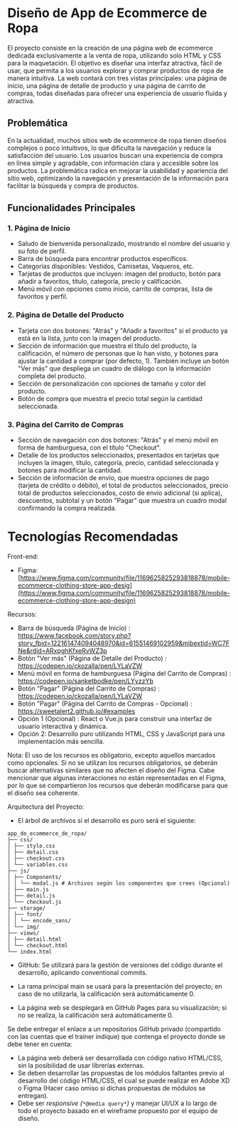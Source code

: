 # **Diseño de App de Ecommerce de Ropa**

El proyecto consiste en la creación de una página web de ecommerce dedicada exclusivamente a la venta de ropa, utilizando solo HTML y CSS para la maquetación. El objetivo es diseñar una interfaz atractiva, fácil de usar, que permita a los usuarios explorar y comprar productos de ropa de manera intuitiva. La web contará con tres vistas principales: una página de inicio, una página de detalle de producto y una página de carrito de compras, todas diseñadas para ofrecer una experiencia de usuario fluida y atractiva.
            


## **Problemática**

En la actualidad, muchos sitios web de ecommerce de ropa tienen diseños complejos o poco intuitivos, lo que dificulta la navegación y reduce la satisfacción del usuario. Los usuarios buscan una experiencia de compra en línea simple y agradable, con información clara y accesible sobre los productos. La problemática radica en mejorar la usabilidad y apariencia del sitio web, optimizando la navegación y presentación de la información para facilitar la búsqueda y compra de productos.



## Funcionalidades Principales

### 1. Página de Inicio

- Saludo de bienvenida personalizado, mostrando el nombre del usuario y su foto de perfil.
- Barra de búsqueda para encontrar productos específicos.
- Categorías disponibles: Vestidos, Camisetas, Vaqueros, etc.
- Tarjetas de productos que incluyen: imagen del producto, botón para añadir a favoritos, título, categoría, precio y calificación.
- Menú móvil con opciones como inicio, carrito de compras, lista de favoritos y perfil.

### 2. Página de Detalle del Producto

- Tarjeta con dos botones: "Atrás" y "Añadir a favoritos" si el producto ya está en la lista, junto con la imagen del producto.
- Sección de información que muestra el título del producto, la calificación, el número de personas que lo han visto, y botones para ajustar la cantidad a comprar (por defecto, 1). También incluye un botón "Ver más" que despliega un cuadro de diálogo con la información completa del producto.
- Sección de personalización con opciones de tamaño y color del producto.
- Botón de compra que muestra el precio total según la cantidad seleccionada.

### 3. Página del Carrito de Compras

- Sección de navegación con dos botones: "Atrás" y el menú móvil en forma de hamburguesa, con el título "Checkout".
- Detalle de los productos seleccionados, presentados en tarjetas que incluyen la imagen, título, categoría, precio, cantidad seleccionada y botones para modificar la cantidad.
- Sección de información de envío, que muestra opciones de pago (tarjeta de crédito o débito), el total de productos seleccionados, precio total de productos seleccionados, costo de envío adicional (si aplica), descuentos, subtotal y un botón "Pagar" que muestra un cuadro modal confirmando la compra realizada.

# Tecnologías Recomendadas

Front-end: 

- Figma: [https://www.figma.com/community/file/1169625825293818878/mobile-ecommerce-clothing-store-app-desig](https://www.figma.com/community/file/1169625825293818878/mobile-ecommerce-clothing-store-app-design)

Recursos:

- Barra de búsqueda (Página de Inicio) : https://www.facebook.com/story.php?story_fbid=122161474094048970&id=61551469102959&mibextid=WC7FNe&rdid=ARxpghKfxeRvWZ3p
- Botón "Ver más" (Página de Detalle del Producto) : https://codepen.io/ckozalla/pen/LYLaVZW
- Menú móvil en forma de hamburguesa (Página del Carrito de Compras) : https://codepen.io/sanketbodke/pen/LYyzzYb
- Botón "Pagar" (Página del Carrito de Compras) :  https://codepen.io/ckozalla/pen/LYLaVZW
- Botón "Pagar" (Página del Carrito de Compras - Opcional) : https://sweetalert2.github.io/#examples
- Opción 1 (Opcional) : React o Vue.js para construir una interfaz de usuario interactiva y dinámica.
- Opción 2: Desarrollo puro utilizando HTML, CSS y JavaScript para una implementación más sencilla.



Nota: El uso de los recursos es obligatorio, excepto aquellos marcados como opcionales. Si no se utilizan los recursos obligatorios, se deberán buscar alternativas similares que no afecten el diseño del Figma. Cabe mencionar que algunas interacciones no están representadas en el Figma, por lo que se compartieron los recursos que deberán modificarse para que el diseño sea coherente.



Arquitectura del Proyecto: 

- El árbol de archivos si el desarrollo es puro será el siguiente:

```less
app_de_ecommerce_de_ropa/
├── css/
│ ├── style.css
│ ├── detail.css
│ ├── checkout.css
│ └── variables.css
├── js/
│ ├── Components/
│ │ └── modal.js # Archivos según los componentes que crees (Opcional)
│ ├── main.js
│ ├── detail.js
│ └── checkout.js
├── storage/
│ ├── font/
│ │ └── encode_sans/
│ └── img/
├── views/
│ ├── detail.html
│ └── checkout.html
└── index.html
```



- GitHub: Se utilizará para la gestión de versiones del código durante el desarrollo, aplicando conventional commits.

- La rama principal main se usará para la presentación del proyecto; en caso de no utilizarla, la calificación será automáticamente 0.

- La página web se desplegará en GitHub Pages para su visualización; si no se realiza, la calificación será automáticamente 0.

Se debe entregar el enlace a un repositorios GitHub privado (compartido con las cuentas que el trainer indique) que contenga el proyecto donde se debe tener en cuenta:

- La página web deberá ser desarrollada con código nativo HTML/CSS, sin la posibilidad de usar librerías externas.
- Se deben desarrollar las propuestas de los módulos faltantes previo al desarrollo del código HTML/CSS, el cual se puede realizar en Adobe XD o Figma (Hacer caso omiso si dichas propuestas de módulos se entregan).
- Debe ser *responsive (*`*@media query*`*)* y manejar UI/UX a lo largo de todo el proyecto basado en el wireframe propuesto por el equipo de diseño.